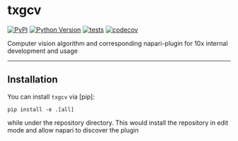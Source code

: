 # txgcv

[![PyPI](https://img.shields.io/pypi/v/napari-txgcv.svg?color=green)](https://pypi.org/project/txgcv)
[![Python Version](https://img.shields.io/pypi/pyversions/napari-txgcv.svg?color=green)](https://python.org)
[![tests](https://github.com/dongyaoli10x/txgcv/workflows/tests/badge.svg)](https://github.com/dongyaoli10x/txgcv/actions)
[![codecov](https://codecov.io/gh/dongyaoli10x/txgcv/branch/master/graph/badge.svg)](https://codecov.io/gh/dongyaoli10x/txgcv)

Computer vision algorithm and corresponding napari-plugin for 10x internal development and usage

----------------------------------

## Installation

You can install `txgcv` via [pip]:

    pip install -e .[all]

while under the repository directory. This would install the repository in edit mode and allow napari to discover the plugin
